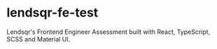 # lendsqr-fe-test
Lendsqr's Frontend Engineer Assessment built with React, TypeScript, SCSS and Material UI.
